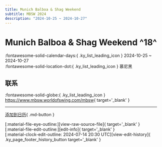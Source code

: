 ```yaml
---
title: Munich Balboa & Shag Weekend
subtitle: MBSW 2024
description: "2024-10-25 ~ 2024-10-27"
---
```


# Munich Balboa & Shag Weekend ^18^

:fontawesome-solid-calendar-days:{ .ky_list_leading_icon } 2024-10-25 ~ 2024-10-27  
:fontawesome-solid-location-dot:{ .ky_list_leading_icon } 慕尼黑  

## 联系

:fontawesome-solid-globe:{ .ky_list_leading_icon } <https://www.mbsw.worldofswing.com/mbsw>{ target='_blank' }  

---

[添加到日历](https://swing.news/ics/zh-Hans/2024/de/munich-balboa-n-shag-weekend-2024.ics){ .md-button }

<div class="ky_page_footer" markdown>
<div class="ky_page_footer_trailing" markdown="span">
[:material-file-eye-outline:][view-raw-source-file]{ target='_blank' }
[:material-file-edit-outline:][edit-info]{ target='_blank' }
</div>
<div class="ky_page_footer_leading" markdown="span">
[:material-clock-edit-outline: 2024-07-14 20:30 UTC][view-edit-history]{ .ky_page_footer_history_button target='_blank' }
</div>
</div>

[view-raw-source-file]: https://github.com/swingdance/events/blob/main/2024/de/munich-balboa-n-shag-weekend-2024.json "查看原始源文件"
[edit-info]: https://github.com/swingdance/events/issues/new?assignees=&labels=update+event&projects=&template=03-update_entity.yml&title=%5B2024%2Fde%5D%20Munich%20Balboa%20%26%20Shag%20Weekend&region=de&year=2024&id=munich-balboa-n-shag-weekend-2024&name=Munich%20Balboa%20%26%20Shag%20Weekend&org_id= "编辑信息"

[view-edit-history]: https://github.com/swingdance/events/commits/main/2024/de/munich-balboa-n-shag-weekend-2024.json "查看编辑历史"
